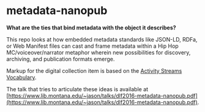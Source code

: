 # metadata-nanopub

**What are the ties that bind metadata with the object it describes?** 

This repo looks at how embedded metadata standards like JSON-LD, RDFa, or Web Manifest files can cast and frame metadata within a Hip Hop MC/voiceover/narrator metaphor wherein new possibilities for discovery, archiving, and publication formats emerge.

Markup for the digital collection item is based on the [Activity Streams Vocabulary](https://www.w3.org/TR/activitystreams-vocabulary/). 

The talk that tries to articulate these ideas is available at [https://www.lib.montana.edu/~jason/talks/dlf2016-metadata-nanopub.pdf](https://www.lib.montana.edu/~jason/talks/dlf2016-metadata-nanopub.pdf).
